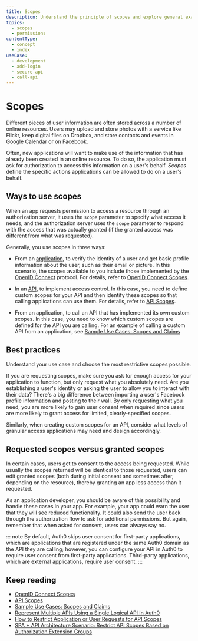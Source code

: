 ```yaml
---
title: Scopes
description: Understand the principle of scopes and explore general examples of their use.
topics:
  - scopes
  - permissions
contentType:
  - concept
  - index
useCase:
  - development
  - add-login
  - secure-api
  - call-api
---
```

# Scopes

Different pieces of user information are often stored across a number of online resources. Users may upload and store photos with a service like Flickr, keep digital files on Dropbox, and store contacts and events in Google Calendar or on Facebook.

Often, new applications will want to make use of the information that has already been created in an online resource. To do so, the application must ask for authorization to access this information on a user's behalf. _Scopes_ define the specific actions applications can be allowed to do on a user's behalf.

## Ways to use scopes

When an app requests permission to access a resource through an authorization server, it uses the `scope` parameter to specify what access it needs, and the authorization server uses the `scope` parameter to respond with the access that was actually granted (if the granted access was different from what was requested).

Generally, you use scopes in three ways:

* From an [application](/applications), to verify the identity of a user and get basic profile information about the user, such as their email or picture. In this scenario, the scopes available to you include those implemented by the [OpenID Connect](/protocols/oidc) protocol. For details, refer to [OpenID Connect Scopes](/scopes/current/oidc-scopes).

* In an [API](/apis), to implement access control. In this case, you need to define custom scopes for your API and then identify these scopes so that calling applications can use them. For details, refer to [API Scopes](/scopes/current/api-scopes).

* From an application, to call an API that has implemented its own custom scopes. In this case, you need to know which custom scopes are defined for the API you are calling. For an example of calling a custom API from an application, see [Sample Use Cases: Scopes and Claims](/scopes/current/sample-use-cases#request-custom-API-access)

## Best practices

Understand your use case and choose the most restrictive scopes possible. 

If you are requesting scopes, make sure you ask for enough access for your application to function, but only request what you absolutely need. Are you establishing a user's identity or asking the user to allow you to interact with their data? There's a big difference between importing a user's Facebook profile information and posting to their wall. By only requesting what you need, you are more likely to gain user consent when required since users are more likely to grant access for limited, clearly-specified scopes. 

Similarly, when creating custom scopes for an API, consider what levels of granular access applications may need and design accordingly.

## Requested scopes versus granted scopes

In certain cases, users get to consent to the access being requested. While usually the scopes returned will be identical to those requested, users can edit granted scopes (both during initial consent and sometimes after, depending on the resource), thereby granting an app less access than it requested. 

As an application developer, you should be aware of this possibility and handle these cases in your app. For example, your app could warn the user that they will see reduced functionality. It could also send the user back through the authorization flow to ask for additional permissions. But again, remember that when asked for consent, users can always say no.

::: note
By default, Auth0 skips user consent for first-party applications, which are applications that are registered under the same Auth0 domain as the API they are calling; however, you can configure your API in Auth0 to require user consent from first-party applications. Third-party applications, which are external applications, require user consent.
:::

## Keep reading

- [OpenID Connect Scopes](/scopes/current/oidc-scopes)
- [API Scopes](/scopes/current/api-scopes)
- [Sample Use Cases: Scopes and Claims](/scopes/current/sample-use-cases)
- [Represent Multiple APIs Using a Single Logical API in Auth0](/api-auth/tutorials/represent-multiple-apis)
- [How to Restrict Application or User Requests for API Scopes](/api-auth/restrict-requests-for-scopes)
- [SPA + API Architecture Scenario: Restrict API Scopes Based on Authorization Extension Groups](/architecture-scenarios/spa-api/part-2#configure-the-authorization-extension)
